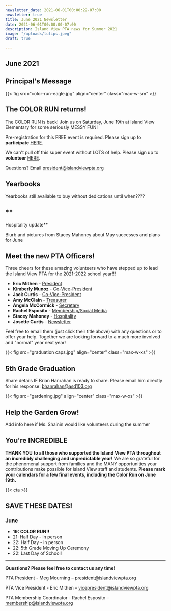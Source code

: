 ```yaml
---
newsletter_date: 2021-06-01T00:00:22-07:00
newsletter: true
title: June 2021 Newsletter
date: 2021-06-01T00:00:00-07:00
description: Island View PTA news for Summer 2021
image: "/uploads/tulips.jpeg"
draft: true

---
```

## June 2021

## Principal's Message

{{< fig src="color-run-eagle.jpg" align="center" class="max-w-sm" >}}

## The COLOR RUN returns!

The COLOR RUN is back! Join us on Saturday, June 19th at Island View Elementary for some seriously MESSY FUN!

Pre-registration for this FREE event is required. Please sign up to **participate** [HERE](https://www.islandviewpta.org/colorrun "here").

We can't pull off this super event without LOTS of help. Please sign up to **volunteer** [HERE](https://forms.gle/KLuzByabFTgcaVb66 "here").

Questions? Email president@islandviewpta.org

## **Yearbooks**

Yearbooks still available to buy without dedications until when????

## **  
Hospitality update**

Blurb and pictures from Stacey Mahoney about May successes and plans for June

## **Meet the new PTA Officers!**

Three cheers for these amazing volunteers who have stepped up to lead the Island View PTA for the 2021-2022 school year!!!

* **Eric Mithen** - [President](mailto:president@islandviewpta.org)
* **Kimberly Munoz** - [Co-Vice-President](mailto:vicepresident@islandviewpta.org)
* **Jack Curtis** - [Co-Vice-President](mailto:vicepresident@islandviewpta.org)
* **Amy McClain** - [Treasurer](mailto:treasurer@islandviewpta.org)
* **Angela McCormick** - [Secretary](mailto:secretary@islandviewpta.org)
* **Rachel Esposito** - [Membership/Social Media](mailto:membership@islandviewpta.org)
* **Stacey Mahoney** - [Hospitality]()
* **Josette Curtis** - [Newsletter](mailto:newsletter@islandviewpta.org)

Feel free to email them (just click their title above) with any questions or to offer your help.  Together we are looking forward to a much more involved and "normal" year next year!

  
{{< fig src="graduation caps.jpg" align="center" class="max-w-xs" >}}

## **5th Grade Graduation**

Share details IF Brian Hanrahan is ready to share.  Please email him directly for his response:  bhanrahan@asd103.org

{{< fig src="gardening.jpg" align="center" class="max-w-xs" >}}

## Help the Garden Grow!

Add info here if Ms. Shainin would like volunteers during the summer

## You're INCREDIBLE

**THANK YOU** **to all those who supported the Island View PTA throughout an incredibly challenging and unpredictable year!** We are so grateful for the phenomenal support from families and the MANY opportunities your contributions make possible for Island View staff and students. **Please mark your calendars for a few final events, including the Color Run on June 19th.**

{{< cta >}}

## SAVE THESE DATES!

### June

* **19:  COLOR RUN!!**
* 21:  Half Day - in person
* 22:  Half Day - in person
* 22:  5th Grade Moving Up Ceremony
* 22:  Last Day of School!

***

**Questions? Please feel free to contact us any time!**

PTA President - Meg Mourning – [president@islandviewpta.org](mailto:president@islandviewpta.org)

PTA Vice President - Eric Mithen – [vicepresident@islandviewpta.org](mailto:vicepresident@islandviewpta.org)

PTA Membership Coordinator - Rachel Esposito – [membership@islandviewpta.org](mailto:membership@islandviewpta.org)